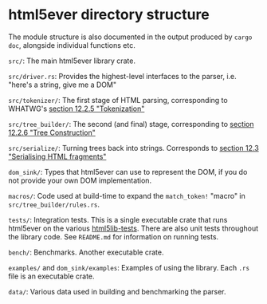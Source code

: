 # html5ever directory structure

The module structure is also documented in the output produced by `cargo doc`, alongside individual functions etc.

`src/`: The main html5ever library crate.

`src/driver.rs`: Provides the highest-level interfaces to the parser, i.e. "here's a string, give me a DOM"

`src/tokenizer/`: The first stage of HTML parsing, corresponding to WHATWG's [section 12.2.5 "Tokenization"](https://html.spec.whatwg.org/multipage/parsing.html#tokenization)

`src/tree_builder/`: The second (and final) stage, corresponding to [section 12.2.6 "Tree Construction"](https://html.spec.whatwg.org/multipage/parsing.html#tree-construction)

`src/serialize/`: Turning trees back into strings. Corresponds to [section 12.3 "Serialising HTML fragments"](https://html.spec.whatwg.org/multipage/parsing.html#serialising-html-fragments)

`dom_sink/`: Types that html5ever can use to represent the DOM, if you do not provide your own DOM implementation.

`macros/`: Code used at build-time to expand the `match_token!` "macro" in `src/tree_builder/rules.rs`.

`tests/`: Integration tests. This is a single executable crate that runs html5ever on the various [html5lib-tests](https://github.com/html5lib/html5lib-tests). There are also unit tests throughout the library code. See `README.md` for information on running tests.

`bench/`: Benchmarks. Another executable crate.

`examples/` and `dom_sink/examples`: Examples of using the library.  Each `.rs` file is an executable crate.

`data/`: Various data used in building and benchmarking the parser.
